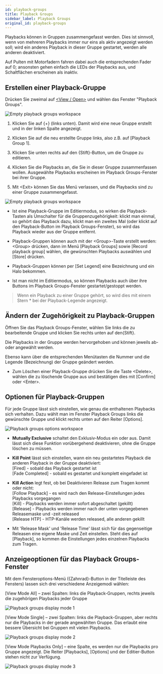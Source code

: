 ```yaml
---
id: playback-groups
title: Playback Groups
sidebar_label: Playback Groups
original_id: playback-groups
---
```


Playbacks können in Gruppen zusammengefasst werden. Dies ist sinnvoll,
wenn von mehreren Playbacks immer nur eins als aktiv angezeigt werden
soll; wird ein anderes Playback in dieser Gruppe gestartet, werden alle
anderen deaktiviert.

Auf Pulten mit Motorfadern fahren dabei auch die entsprechenden Fader
auf 0; ansonsten gehen einfach die LEDs der Playbacks aus, und
Schaltflächen erscheinen als inaktiv.

Erstellen einer Playback-Gruppe
-------------------------------

Drücken Sie zweimal auf [\<View / Open\>](../titan-basics/workspace-windows.md#auswahl-und-positionierung-der-arbeitsfenster) 
und wählen das Fenster "Playback Groups".

![Empty playback groups workspace](/docs/images/Empty-playback-groups-workspace.png)

1.	Klicken Sie auf \{+\} (links unten). Damit wird eine neue Gruppe
erstellt und in der linken Spalte angezeigt.

2.	Klicken Sie auf die neu erstellte Gruppe links, also z.B. auf
\[Playback Group 1\].

3.	Klicken Sie unten rechts auf den \{Stift\}-Button, um die Gruppe zu
    editieren.

4.	Klicken Sie die Playbacks an, die Sie in dieser Gruppe
    zusammenfassen wollen. Ausgewählte Playbacks erscheinen im Playback
    Groups-Fenster bei ihrer Gruppe.

5.	Mit \<Exit\> können Sie das Menü verlassen, und die Playbacks
    sind zu einer Gruppe zusammengefasst.


![Empty playback groups workspace](/docs/images/Empty-playback-groups-workspace-2.png)

-   Ist eine Playback-Gruppe im Editiermodus, so wirken die
    Playback-Tasten als Umschalter für die Gruppenzugehörigkeit:
    klickt man einmal, so gehört das Playback dazu, klickt man ein
    zweites Mal (oder klickt auf den Playback-Button im Playback
    Groups-Fenster), so wird das Playback wieder aus der Gruppe
    entfernt.

-   Playback-Gruppen können auch mit der \<Group\>-Taste erstellt werden:
    \<Group\> drücken, dann im Menü \[Playback Groups\] sowie \[Record
    playback group\] wählen, die gewünschten Playbacks auswählen und
    \[Store\] drücken.

-   Playback-Gruppen können per \[Set Legend\] eine Bezeichnung und ein
    Halo bekommen.

-   Ist man nicht im Editiermodus, so können Playbacks auch über ihre
    Buttons im Playback Groups-Fenster gestartet/gestoppt werden.

> Wenn ein Playback zu einer Gruppe gehört, so wird dies mit einem Stern \* bei der Playback-Legende angezeigt.

Ändern der Zugehörigkeit zu Playback-Gruppen
--------------------------------------------

Öffnen Sie das Playback Groups-Fenster, wählen Sie links die zu
bearbeitende Gruppe und klicken Sie rechts unten auf den\{Stift\}.

Die Playbacks in der Gruppe werden hervorgehoben und können jeweils ab-
oder angewählt werden.

Ebenso kann über die entsprechenden Menütasten die Nummer und die
Legende (Bezeichnung) der Gruppe geändert werden.

-   Zum Löschen einer Playback-Gruppe drücken Sie die Taste \<Delete\>,
    wählen die zu löschende Gruppe aus und bestätigen dies mit
    \[Confirm\] oder \<Enter\>.

Optionen für Playback-Gruppen
-----------------------------

Für jede Gruppe lässt sich einstellen, wie genau die enthaltenen
Playbacks sich verhalten. Dazu wählt man im Fenster Playback Groups
links die gewünschte Gruppe und klickt rechts unten auf den Reiter
\[Options\].

![Playback groups options workspace](/docs/images/Playback-groups-options-workspace.png)

-   **Mutually Exclusive** schaltet den Exklusiv-Modus ein oder aus. Damit
    lässt sich diese Funktion vorübergehend deaktivieren, ohne die
    Gruppe löschen zu müssen.
-   **Kill Point** lässt sich einstellen, wann ein neu gestartetes
    Playback die anderen Playback in der Gruppe deaktiviert:\
    \[Fired\] - sobald das Playback gestartet ist\
    \[Fade Completed\] - sobald es gestartet und komplett eingefadet ist

-   **Kill Action** legt fest, ob bei Deaktivieren Release zum Tragen
    kommt oder nicht:\
    \[Follow Playback\] - es wird nach den Release-Einstellungen
    jedes Playbacks vorgegangen\
    \[Kill\] - Playbacks werden immer sofort abgeschaltet (gekillt)\
    \[Release\] - Playbacks werden immer nach der unten vorgegebenen
    Releasemaske und -zeit released\
    \[Release HTP\] - HTP-Kanäle werden released, alle anderen gekillt
  
-   Mit 'Release Mask' und 'Release Time' lässt sich für das
    gegenseitige Releasen eine eigene Maske und Zeit einstellen. Steht
    dies auf \[Playback\], so kommen die Einstellungen jedes einzelnen
    Playbacks zum Tragen.

Anzeigeoptionen für das Playback Groups-Fenster
-----------------------------------------------

Mit dem Fensteroptions-Menü (\{Zahnrad\}-Button in der Titelleiste des
Fensters) lassen sich drei verschiedene Anzeigemodi wählen:

\[View Mode All\] – zwei Spalten: links die Playback-Gruppen, rechts
jeweils die zugehörigen Playbacks jeder Gruppe

![Playback groups display mode 1](/docs/images/Playback-groups-display-mode-1.png)
 
\[View Mode Single\] – zwei Spalten: links die Playback-Gruppen, aber
rechts nur die Playbacks in der gerade angewählten Gruppe. Das erlaubt
eine bessere Übersicht bei Gruppen mit vielen Playbacks.

![Playback groups display mode 2](/docs/images/Playback-groups-display-mode-2.png)
 
\[View Mode Playbacks Only\] – eine Spalte, es werden nur die Playbacks
pro Gruppe angezeigt. Die Reiter \[Playbacks\], \[Options\] und der
Editier-Button stehen nicht zur Verfügung.

![Playback groups display mode 3](/docs/images/Playback-groups-display-mode-3.png)


